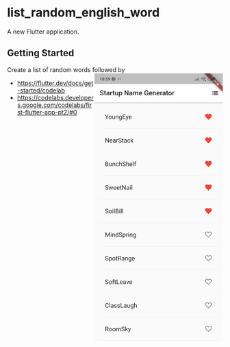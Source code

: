 # list_random_english_word

A new Flutter application.

## Getting Started
Create a list of random words followed by
<img src="https://github.com/PhongHuynh93/list_random_english_word/blob/master/preview/device-2020-08-23-105939.png" alt="My cool logo" width="300" align="right"/>
- https://flutter.dev/docs/get-started/codelab
- https://codelabs.developers.google.com/codelabs/first-flutter-app-pt2/#0
